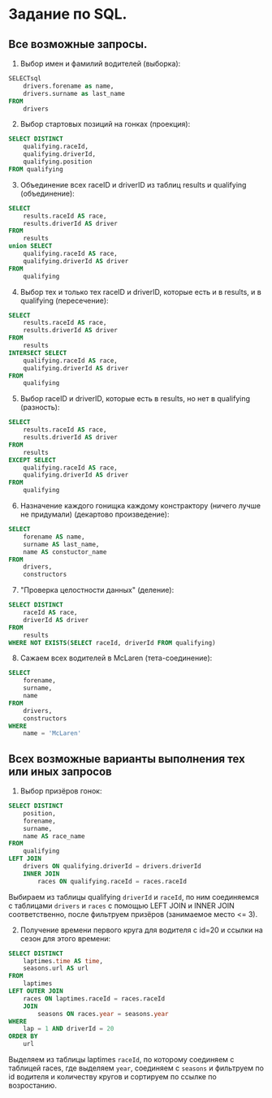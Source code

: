 # Задание по SQL.

## Все возможные запросы.

1. Выбор имен и фамилий водителей (выборка):

```sql
SELECTsql
    drivers.forename as name, 
    drivers.surname as last_name
FROM
    drivers
```

2. Выбор стартовых позиций на гонках (проекция):

```sql
SELECT DISTINCT
    qualifying.raceId,
    qualifying.driverId,
    qualifying.position
FROM qualifying
```

3. Объединение всех raceID и driverID из таблиц results и qualifying (объединение):

```sql
SELECT
    results.raceId AS race,
    results.driverId AS driver
FROM
    results
union SELECT
    qualifying.raceId AS race,
    qualifying.driverId AS driver
FROM
    qualifying
```

4. Выбор тех и только тех raceID и driverID, которые есть и в results, и в qualifying (пересечение):

```sql
SELECT
    results.raceId AS race,
    results.driverId AS driver
FROM
    results
INTERSECT SELECT
    qualifying.raceId AS race,
    qualifying.driverId AS driver
FROM
    qualifying
```

5. Выбор raceID и driverID, которые есть в results, но нет в qualifying (разность):

```sql
SELECT
    results.raceId AS race,
    results.driverId AS driver
FROM
    results
EXCEPT SELECT
    qualifying.raceId AS race,
    qualifying.driverId AS driver
FROM
    qualifying
```

6. Назначение каждого гонищка каждому констрактору (ничего лучше не придумали) (декартово произведение):

```sql
SELECT
    forename AS name,
    surname AS last_name,
    name AS constuctor_name
FROM
    drivers,
    constructors
```

7. "Проверка целостности данных" (деление):

```sql
SELECT DISTINCT
    raceId AS race,
    driverId AS driver
FROM
    results
WHERE NOT EXISTS(SELECT raceId, driverId FROM qualifying)
```

8. Сажаем всех водителей в McLaren (тета-соединение):

```sql
SELECT
    forename,
    surname,
    name
FROM
    drivers,
    constructors
WHERE
    name = 'McLaren'
```

## Всех возможные варианты выполнения тех или иных запросов

1. Выбор призёров гонок:

```sql
SELECT DISTINCT
    position,
    forename,
    surname,
    name AS race_name
FROM
    qualifying
LEFT JOIN
    drivers ON qualifying.driverId = drivers.driverId
    INNER JOIN
        races ON qualifying.raceId = races.raceId
```

Выбираем из таблицы qualifying `driverId` и `raceId`, по ним соединяемся с таблицами `drivers` и `races` с помощью LEFT JOIN и INNER JOIN соответственно, после фильтруем призёров (занимаемое место <= 3).

2. Получение времени первого круга для водителя с id=20 и ссылки на сезон для этого времени:

```sql
SELECT DISTINCT
    laptimes.time AS time,
    seasons.url AS url
FROM
    laptimes
LEFT OUTER JOIN
    races ON laptimes.raceId = races.raceId
    JOIN
        seasons ON races.year = seasons.year
WHERE
    lap = 1 AND driverId = 20
ORDER BY
    url
```

Выделяем из таблицы laptimes `raceId`, по которому соединяем с таблицей races, где выделяем `year`, соединяем с `seasons` и фильтруем по id водителя и количеству кругов и сортируем по ссылке по возростанию.

